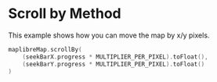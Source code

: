 # Scroll by Method

[//]: # ({{ activity_source_note&#40;"ScrollByActivity.kt"&#41; }})

This example shows how you can move the map by x/y pixels.

```kotlin
maplibreMap.scrollBy(
    (seekBarX.progress * MULTIPLIER_PER_PIXEL).toFloat(),
    (seekBarY.progress * MULTIPLIER_PER_PIXEL).toFloat()
)
```

[//]: # (<figure markdown="span">)

[//]: # (  ![Screenshot of Example Activity to move the map by some pixels]&#40;https://github.com/user-attachments/assets/f8ae0ec7-a165-4fb3-ab9f-bfb5579c7dd8&#41;{ width="300" })

[//]: # (</figure>)
